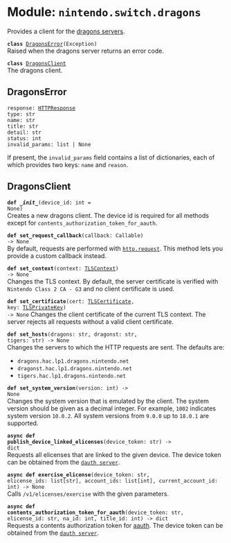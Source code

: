 
# Module: <code>nintendo.switch.dragons</code>
Provides a client for the [dragons servers](https://github.com/kinnay/nintendo/wiki/Dragons-Servers).

<code>**class** [DragonsError](#dragonserror)(Exception)</code><br>
<span class="docs">Raised when the dragons server returns an error code.</span>

<code>**class** [DragonsClient](#dragonsclient)</code><br>
<span class="docs">The dragons client.</span>

## DragonsError
<code>response: [HTTPResponse](https://anynet.readthedocs.io/en/latest/reference/http/#httpresponse)</code><br>
`type: str`<br>
`name: str`<br>
`title: str`<br>
`detail: str`<br>
`status: int`<br>
`invalid_params: list | None`

If present, the `invalid_params` field contains a list of dictionaries, each of which provides two keys: `name` and `reason`.

## DragonsClient
<code>**def _\_init__**(device_id: int = None)</code><br>
<span class="docs">Creates a new dragons client. The device id is required for all methods except for `contents_authorization_token_for_aauth`.</span>

<code>**def set_request_callback**(callback: Callable) -> None</code><br>
<span class="docs">By default, requests are performed with [`http.request`](https://anynet.readthedocs.io/en/latest/reference/http). This method lets you provide a custom callback instead.</span>

<code>**def set_context**(context: [TLSContext](https://anynet.readthedocs.io/en/latest/reference/tls/#tlscontext)) -> None</code><br>
<span class="docs">Changes the TLS context. By default, the server certificate is verified with `Nintendo Class 2 CA - G3` and no client certificate is used.</span>

<code>**def set_certificate**(cert: [TLSCertificate](https://anynet.readthedocs.io/en/latest/reference/tls/#tlscertificate), key: [TLSPrivateKey](https://anynet.readthedocs.io/en/latest/reference/tls/#tlsprivatekey)) -> None</code>
<span class="docs">Changes the client certificate of the current TLS context. The server rejects all requests without a valid client certificate.</span>

<code>**def set_hosts**(dragons: str, dragonst: str, tigers: str) -> None</code><br>
<span class="docs">Changes the servers to which the HTTP requests are sent. The defaults are:<br>
* `dragons.hac.lp1.dragons.nintendo.net`<br>
* `dragonst.hac.lp1.dragons.nintendo.net`<br>
* `tigers.hac.lp1.dragons.nintendo.net`
</span>

<code>**def set_system_version**(version: int) -> None</code></br>
<span class="docs">Changes the system version that is emulated by the client. The system version should be given as a decimal integer. For example, `1002` indicates system version `10.0.2`. All system versions from `9.0.0` up to `18.0.1` are supported.</span>

<code>**async def publish_device_linked_elicenses**(device_token: str) -> dict</code><br>
<span class="docs">Requests all elicenses that are linked to the given device. The device token can be obtained from the [`dauth server`](dauth.md).</span>

<code>**async def exercise_elicense**(device_token: str, elicense_ids: list[str], account_ids: list[int], current_account_id: int) -> None</code><br>
<span class="docs">Calls `/v1/elicenses/exercise` with the given parameters.</span>

<code>**async def contents_authorization_token_for_aauth**(device_token: str, elicense_id: str, na_id: int, title_id: int) -> dict</code><br>
<span class="docs">Requests a contents authorization token for [aauth](aauth.md). The device token can be obtained from the [`dauth server`](dauth.md).</span>
